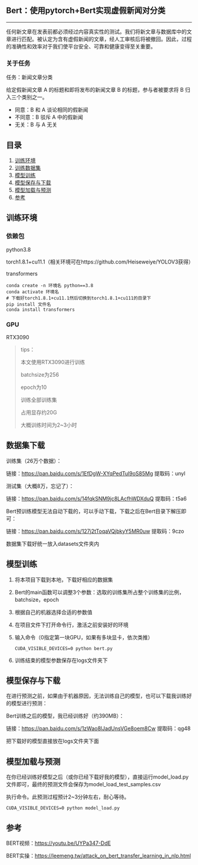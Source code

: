 ## Bert：使用pytorch+Bert实现虚假新闻对分类

---

任何新文章在发表前都必须经过内容真实性的测试。我们将新文章与数据库中的文章进行匹配。被认定为含有虚假新闻的文章，经人工审核后将被撤回。因此，过程的准确性和效率对于我们使平台安全、可靠和健康变得至关重要。

### 关于任务

任务：新闻文章分类

给定假新闻文章 A 的标题和即将发布的新闻文章 B 的标题，参与者被要求将 B 归入三个类别之一。

- 同意：B 和 A 谈论相同的假新闻
- 不同意：B 驳斥 A 中的假新闻
- 无关：B 与 A 无关

## 目录

1. [训练环境](#训练环境)
2. [训练数据集](#训练数据集)
3. [模型训练](#模型训练)
4. [模型保存与下载](#模型保存与下载)
5. [模型加载与预测](#模型加载与预测)
6. [参考](#参考)

## 训练环境

### 依赖包

python3.8

torch1.8.1+cu11.1（相关环境可在https://github.com/Heiseweiye/YOLOV3获得）

transformers

```shell
conda create -n 环境名 python==3.8
conda activate 环境名
# 下载好torch1.8.1+cu11.1然后切换到torch1.8.1+cu111的目录下
pip install 文件名
conda install transformers
```

### GPU

RTX3090

> tips：
>
> 本文使用RTX3090进行训练
>
> batchsize为256
>
> epoch为10
>
> 训练全部训练集
>
> 占用显存约20G
>
> 大概训练时间为2~3小时

## 数据集下载

训练集（26万个数据）：

链接：https://pan.baidu.com/s/1EfDgW-XYqPedTul9oS85Mg 
提取码：unyl

测试集（大概8万，忘记了）：

链接：https://pan.baidu.com/s/14fqkSNM9jc8LAcfhWDXduQ 
提取码：t5a6

Bert预训练模型无法自动下载的，可以手动下载，下载之后在Bert目录下解压即可：

链接：https://pan.baidu.com/s/127j2tToqaVQjbkyY5MR0uw 
提取码：9czo

数据集下载好统一放入datasets文件夹内

## 模型训练

1. 将本项目下载到本地，下载好相应的数据集

2. Bert的main函数可以调整3个参数：选取的训练集所占整个训练集的比例，batchsize，epoch

3. 根据自己的机器选择合适的参数值

4. 在项目文件下打开命令行，激活之前安装好的环境

5. 输入命令（0指定第一块GPU，如果有多块显卡，依次类推）

   ```shell
   CUDA_VISIBLE_DEVICES=0 python bert.py
   ```

6. 训练结束的模型参数保存在logs文件夹下

## 模型保存与下载

在进行预测之前，如果由于机器原因，无法训练自己的模型，也可以下载我训练好的模型进行预测：

Bert训练之后的模型，我已经训练好（约390MB）：

链接：https://pan.baidu.com/s/1zWao8lJadUnsVGe8oem8Cw 
提取码：qg48

把下载好的模型直接放在logs文件夹下面

## 模型加载与预测

在你已经训练好模型之后（或你已经下载好我的模型），直接运行model_load.py文件即可，最终的预测文件会保存为model_load_test_samples.csv

执行命令。此预测过程预计2~3分钟左右，耐心等待。

```shell
CUDA_VISIBLE_DEVICES=0 python model_load.py
```



## 参考

BERT视频：https://youtu.be/UYPa347-DdE

BERT实操：https://leemeng.tw/attack_on_bert_transfer_learning_in_nlp.html



